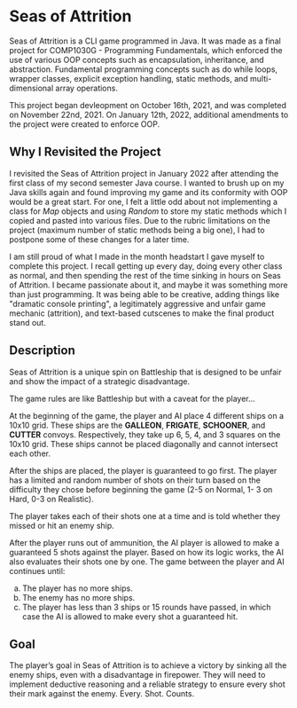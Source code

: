 # Seas of Attrition
Seas of Attrition is a CLI game programmed in Java. It was made as a final project for COMP1030G - Programming Fundamentals, which enforced the use of various OOP concepts such as encapsulation, inheritance, and abstraction. Fundamental programming concepts such as do while loops, wrapper classes, explicit exception handling, static methods, and multi-dimensional array operations.

This project began devleopment on October 16th, 2021, and was completed on November 22nd, 2021. On January 12th, 2022, additional amendments to the project were created to enforce OOP.

## Why I Revisited the Project
I revisited the Seas of Attrition project in January 2022 after attending the first class of my second semester Java course. I wanted to brush up on my Java skills again and found improving my game and its conformity with OOP would be a great start. For one, I felt a little odd about not implementing a class for _Map_ objects and using _Random_ to store my static methods which I copied and pasted into various files. Due to the rubric limitations on the project (maximum number of static methods being a big one), I had to postpone some of these changes for a later time.

I am still proud of what I made in the month headstart I gave myself to complete this project. I recall getting up every day, doing every other class as normal, and then spending the rest of the time sinking in hours on Seas of Attrition. I became passionate about it, and maybe it was something more than just programming. It was being able to be creative, adding things like "dramatic console printing", a legitimately aggressive and unfair game mechanic (attrition), and text-based cutscenes to make the final product stand out.

## Description
Seas of Attrition is a unique spin on Battleship that is designed to be unfair and show the impact of a strategic disadvantage. 

The game rules are like Battleship but with a caveat for the player... 

At the beginning of the game, the player and AI place 4 different ships on a 10x10 grid. These ships are the **GALLEON**, **FRIGATE**, **SCHOONER**, and **CUTTER** convoys. Respectively, they take up 6, 5, 4, and 3 squares on the 10x10 grid. These ships cannot be placed diagonally and cannot intersect each other. 

After the ships are placed, the player is guaranteed to go first. The player has a limited and random number of shots on their turn based on the difficulty they chose before beginning the game (2-5 on Normal, 1- 3 on Hard, 0-3 on Realistic). 

The player takes each of their shots one at a time and is told whether they missed or hit an enemy ship. 

After the player runs out of ammunition, the AI player is allowed to make a guaranteed 5 shots against the player. Based on how its logic works, the AI also evaluates their shots one by one. The game between the player and AI continues until:

<ol type="a">
  <li>The player has no more ships.</li>
  <li>The enemy has no more ships. </li>
  <li>The player has less than 3 ships or 15 rounds have passed, in which case the AI is allowed to make every shot a guaranteed hit.</li>
</ol>

## Goal
The player’s goal in Seas of Attrition is to achieve a victory by sinking all the enemy ships, even with a disadvantage in firepower. They will need to implement deductive reasoning and a reliable strategy to ensure every shot their mark against the enemy. Every. Shot. Counts.
